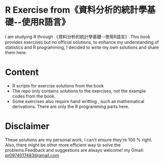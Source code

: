 # R Exercise from《資料分析的統計學基礎--使用R語言》
I am studying R through 《資料分析的統計學基礎--使用R語言》.This book provides exercises but no official solutions, to enhance my understanding of statistics and R programming, I decided to write my own solutions and share them here.

# Content
- R scripts for exercise solutions from the book
- The repo only contains solutions to the exercises, not the example codes from the book.
- Some exercises also require hand writting , such as mathematical derivations. There are only the R programming parts here.

# Disclaimer
These solutions are my personal work, I can't ensure they're 100 % right. Also, there might be other more efficient way to solve the problems.Feedback and suggestions are always welcome!
my Gmail: pr0974017483@gmail.com
